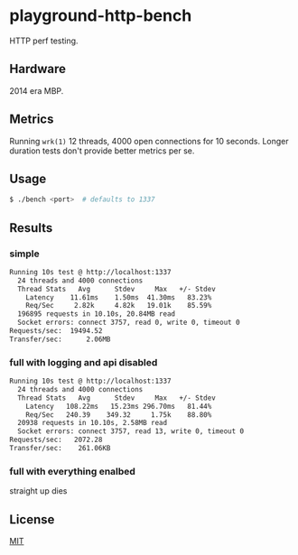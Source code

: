 # playground-http-bench
HTTP perf testing.

## Hardware
2014 era MBP.

## Metrics
Running `wrk(1)` 12 threads, 4000 open connections for 10 seconds. Longer
duration tests don't provide better metrics per se.

## Usage
```sh
$ ./bench <port>  # defaults to 1337
```

## Results
### simple
```txt
Running 10s test @ http://localhost:1337
  24 threads and 4000 connections
  Thread Stats   Avg      Stdev     Max   +/- Stdev
    Latency    11.61ms    1.50ms  41.30ms   83.23%
    Req/Sec     2.82k     4.82k   19.01k    85.59%
  196895 requests in 10.10s, 20.84MB read
  Socket errors: connect 3757, read 0, write 0, timeout 0
Requests/sec:  19494.52
Transfer/sec:      2.06MB
```

### full with logging and api disabled
```txt
Running 10s test @ http://localhost:1337
  24 threads and 4000 connections
  Thread Stats   Avg      Stdev     Max   +/- Stdev
    Latency   108.22ms   15.23ms 296.70ms   81.44%
    Req/Sec   240.39    349.32     1.75k    88.80%
  20938 requests in 10.10s, 2.58MB read
  Socket errors: connect 3757, read 13, write 0, timeout 0
Requests/sec:   2072.28
Transfer/sec:    261.06KB
```

### full with everything enalbed
straight up dies

## License
[MIT](https://tldrlegal.com/license/mit-license)
